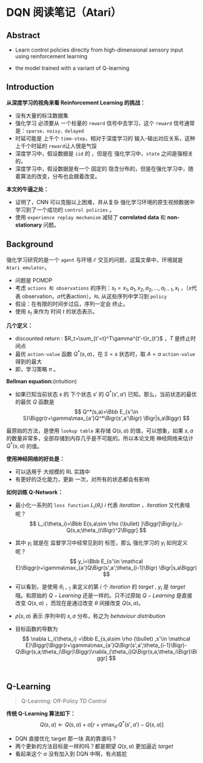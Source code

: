 # DQN 阅读笔记（Atari）

## Abstract

* Learn control policies directly from high-dimensional sensory input using reinforcement learning


* the model trained with a variant of Q-learning



## Introduction

**从深度学习的视角来看 Reinforcement Learning 的挑战：**

* 没有大量的标注数据集
* 强化学习 必须要从 一个标量的 `reward` 信号中去学习，这个 `reward` 信号通常是：`sparse，noisy，delayed`
* 时延可能是 上千个 `time-step`，相对于深度学习的 输入-输出对应关系，这种上千个时延的 `reward`让人很是气馁
* 深度学习中，假设数据是 `iid` 的 ，但是在 强化学习中，`state` 之间是强相关的。
* 深度学习中，假设数据是有一个 固定的 隐含分布的，但是在强化学习中，随着算法的改变，分布也会跟着改变。



**本文的牛逼之处：**

* 证明了，CNN 可以克服以上困难，并从复杂 强化学习环境的原生视频数据中 学习到了一个成功的 `control policies` 。
* 使用 `experience replay mechanism` 减轻了 **correlated data** 和 **non-stationary** 问题。



## Background

强化学习研究的是一个 `agent` 与环境 $\mathcal E$ 交互的问题，这篇文章中，环境就是 `Atari emulator`。

* 问题是 POMDP
* 考虑 `actions 和 observations` 的序列：$s_t=x_1,a_1,x_2,a_2,...,a_{t-1},x_t$ ，（$x$代表 observation，$a$代表action）。`RL` 从这些序列中学习到 `policy`
* 假设：在有限的时间步过后，序列一定会 终止。
* 使用 $s_t$ 来作为 时间 $t$ 的状态表示。



**几个定义：**

* discounted return : $R_t=\sum_{t'=t}^T\gamma^{t'-t}r_{t'}$ ，$T$ 是终止时间点
* 最优 `action-value` 函数 $Q^*(s,a)$，在 $S=s$ 状态时，取 $A=a$   `action-value` 得到的最大
* 即，学习策略 $\pi$ 。



**Bellman equation:**(intuition)

* 如果已知当前状态 $s$ 的 下个状态 $s'$  的 $Q^*(s',a')$ 已知。那么，当前状态的最优的最优 $Q$ 函数是
  $$
  Q^*(s,a)=\Bbb E_{s'\in S}\Biggr(r+\gamma\max_{a'}Q^*\Bigr(s',a'\Bigr) \Bigr|s,a\Biggr)
  $$





最原始的方法，是使用 `lookup table` 来存储 $Q(s,a)$ 的值，可以想象，如果 $s,a$ 的数量非常多，全部存储到内存几乎是不可能的。所以本论文用 神经网络来估计 $Q^*(s,a)$ 的值。

**使用神经网络的好处是：**

* 可以适用于 大规模的 RL 实践中
* 有更好的泛化能力，更新 一次，对所有的状态都会有影响




**如何训练 Q-Network：**

* 最小化一系列的 `loss function` $L_i(\theta_i)$    $i$ 代表 $iteration$ ，$iteration$ 又代表啥呢？
  $$
  L_i(\theta_i)=\Bbb E{s,a\sim \rho (\bullet) }\Biggr[\Bigr(y_i-Q(s,a;\theta_i)\Bigr)^2\Biggr]
  $$

* 其中 $y_i$ 就是在 监督学习中经常见到的 标签，那么 强化学习的 $y_i$ 如何定义呢？
  $$
  y_i=\Bbb E_{s'\in \mathcal E}\Biggr(r+\gamma\max_{a'}Q\Bigr(s',a';\theta_{i-1}\Bigr) \Bigr|s,a\Biggr)
  $$

* 可以看到，是使用 $\theta_{i-1}$ 来定义的第 $i$ 个 $iteration$ 的 $target$ , $y_i$ 是 $target$ 哦。和原始的 $Q-Learning$ 还是一样的。只不过原始 $Q-Learning$ 是直接 改变 $Q(s,a)$ ，而现在是通过改变 $\theta$ 间接改变 $Q(s,a)$。

* $\rho(s,a)$ 表示 序列中的 $s,a$ 分布，称之为 $behaviour ~distribution$

* 目标函数的导数为
  $$
  \nabla L_i(\theta_i) =\Bbb E_{s,a\sim \rho (\bullet) ,s'\in \mathcal E}\Biggr[\Biggr(r+\gamma\max_{a'}Q\Bigr(s',a';\theta_{i-1}\Bigr)-Q\Bigr(s,a;\theta_i\Bigr)\Biggr)\nabla_{\theta_i}Q\Bigr(s,a;\theta_i\Bigr)\Biggr]
  $$
  ​




## Q-Learning

> Q-Learning: Off-Policy TD Control

**传统 Q-Learning 算法如下：**
$$
Q(s,a)\leftarrow Q(s,a)+\alpha\Biggr[r+\gamma\max_{a'}Q^*\Bigr(s',a'\Bigr) - Q(s,a)\Biggr]
$$

* DQN 直接优化 target 那一块 真的靠谱吗？
* 两个更新的方法目标是一样的吗？都是期望 $Q(s,a)$ 更加逼近 $target$
* 看起来这个 $\alpha$ 没有加入到 DQN 中啊，有点尴尬



